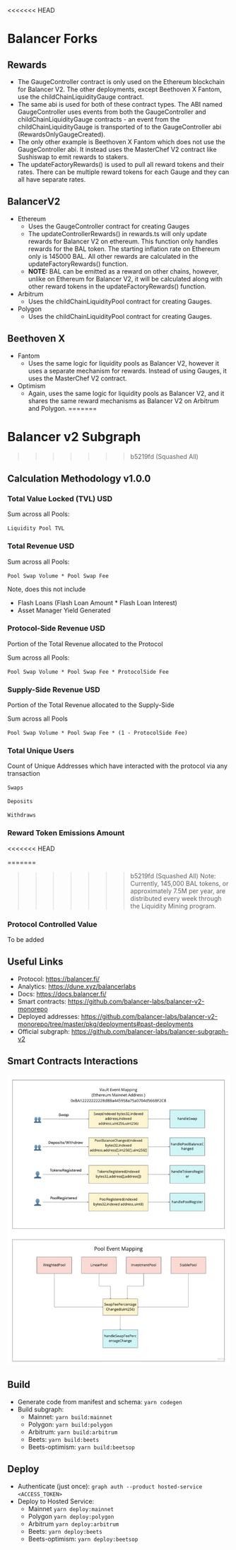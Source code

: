 <<<<<<< HEAD
# Balancer Forks

## Rewards

- The GaugeController contract is only used on the Ethereum blockchain for Balancer V2. The other deployments, except Beethoven X Fantom, use the childChainLiquidityGauge contract.
- The same abi is used for both of these contract types. The ABI named GaugeController uses events from both the GaugeController and childChainLiquidityGauge contracts - an event from the childChainLiquidityGauge is transported of to the GaugeController abi (RewardsOnlyGaugeCreated).
- The only other example is Beethoven X Fantom which does not use the GaugeController abi. It instead uses the MasterChef V2 contract like Sushiswap to emit rewards to stakers.
- The updateFactoryRewards() is used to pull all reward tokens and their rates. There can be multiple reward tokens for each Gauge and they can all have separate rates.

## BalancerV2

- Ethereum
  - Uses the GaugeController contract for creating Gauges
  - The updateControllerRewards() in rewards.ts will only update rewards for Balancer V2 on ethereum. This function only handles rewards for the BAL token. The starting inflation rate on Ethereum only is 145000 BAL. All other rewards are calculated in the updateFactoryRewards() function.
  - **NOTE:** BAL can be emitted as a reward on other chains, however, unlike on Ethereum for Balancer V2, it will be calculated along with other reward tokens in the updateFactoryRewards() function.
- Arbitrum
  - Uses the childChainLiquidityPool contract for creating Gauges.
- Polygon
  - Uses the childChainLiquidityPool contract for creating Gauges.

## Beethoven X

- Fantom
  - Uses the same logic for liquidity pools as Balancer V2, however it uses a separate mechanism for rewards. Instead of using Gauges, it uses the MasterChef V2 contract.
- Optimism
  - Again, uses the same logic for liquidity pools as Balancer V2, and it shares the same reward mechanisms as Balancer V2 on Arbitrum and Polygon.
=======
# Balancer v2 Subgraph
>>>>>>> b5219fd (Squashed All)

## Calculation Methodology v1.0.0

### Total Value Locked (TVL) USD

Sum across all Pools:

`Liquidity Pool TVL`

### Total Revenue USD

Sum across all Pools:

`Pool Swap Volume * Pool Swap Fee`

Note, does this not include

- Flash Loans (Flash Loan Amount \* Flash Loan Interest)
- Asset Manager Yield Generated

### Protocol-Side Revenue USD

Portion of the Total Revenue allocated to the Protocol

Sum across all Pools:

`Pool Swap Volume * Pool Swap Fee * ProtocolSide Fee`

### Supply-Side Revenue USD

Portion of the Total Revenue allocated to the Supply-Side

Sum across all Pools

`Pool Swap Volume * Pool Swap Fee * (1 - ProtocolSide Fee)`

### Total Unique Users

Count of Unique Addresses which have interacted with the protocol via any transaction

`Swaps`

`Deposits`

`Withdraws`

### Reward Token Emissions Amount
<<<<<<< HEAD

=======
>>>>>>> b5219fd (Squashed All)
Note: Currently, 145,000 BAL tokens, or approximately 7.5M per year, are distributed every week through the Liquidity Mining program.

### Protocol Controlled Value

To be added

## Useful Links

- Protocol: https://balancer.fi/
- Analytics: https://dune.xyz/balancerlabs
- Docs: https://docs.balancer.fi/
- Smart contracts: https://github.com/balancer-labs/balancer-v2-monorepo
- Deployed addresses: https://github.com/balancer-labs/balancer-v2-monorepo/tree/master/pkg/deployments#past-deployments
- Official subgraph: https://github.com/balancer-labs/balancer-subgraph-v2

## Smart Contracts Interactions

![balancer-v2](../../docs/images/protocols/balancer-v2.png "balancer-v2")

## Build

- Generate code from manifest and schema: `yarn codegen`
- Build subgraph:
  - Mainnet: `yarn build:mainnet`
  - Polygon: `yarn build:polygon`
  - Arbitrum: `yarn build:arbitrum`
  - Beets: `yarn build:beets`
  - Beets-optimism: `yarn build:beetsop`

## Deploy

- Authenticate (just once): `graph auth --product hosted-service <ACCESS_TOKEN>`
- Deploy to Hosted Service:
  - Mainnet `yarn deploy:mainnet`
  - Polygon `yarn deploy:polygon`
  - Arbitrum `yarn deploy:arbitrum`
  - Beets: `yarn deploy:beets`
  - Beets-optimism: `yarn deploy:beetsop`
